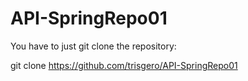# API-SpringRepo01

You have to just git clone the repository:

git clone https://github.com/trisgero/API-SpringRepo01
